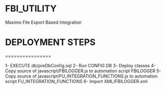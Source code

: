 # FBI_UTILITY
Maximo File Export Based Integration

# DEPLOYMENT STEPS
================

1- EXECUTE db/preDbConfig.sql
2- Run CONFIG DB
3- Deploy classes
4- Copy source of javascript/FBILOGGER.js to automation script FBILOGGER
5- Copy source of javascript/FU_INTEGRATION_FUNCTIONS.js to automation script FU_INTEGRATION_FUNCTIONS
6- Import XML/FBILOGGER.xml
